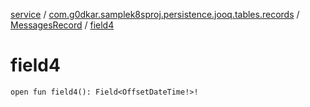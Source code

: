 [service](../../index.md) / [com.g0dkar.samplek8sproj.persistence.jooq.tables.records](../index.md) / [MessagesRecord](index.md) / [field4](./field4.md)

# field4

`open fun field4(): Field<OffsetDateTime!>!`